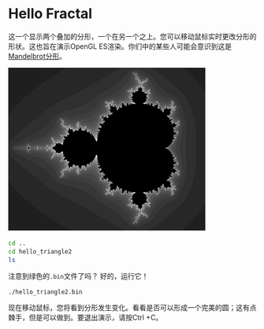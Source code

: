 # Hello Fractal

这一个显示两个叠加的分形，一个在另一个之上。您可以移动鼠标实时更改分形的形状。这也旨在演示OpenGL ES渲染。你们中的某些人可能会意识到这是[Mandelbrot分形](https://en.wikipedia.org/wiki/Mandelbrot_set)。

![Mandelbrot fractal](https://github.com/White-Album-Lab/raspberry-pi-docs-cn/blob/master/docs/usage/demos/images/mandelbrot.jpg)

```bash
cd ..
cd hello_triangle2
ls
```

注意到绿色的`.bin`文件了吗？ 好的，运行它！

```bash
./hello_triangle2.bin
```

现在移动鼠标，您将看到分形发生变化。看看是否可以形成一个完美的圆；这有点棘手，但是可以做到。要退出演示，请按Ctrl +C。
